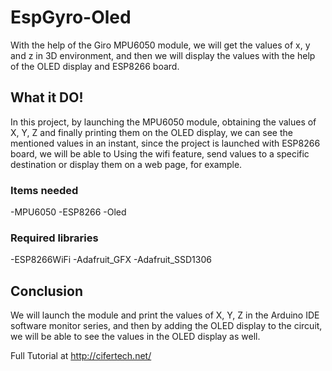 # EspGyro-Oled
With the help of the Giro MPU6050 module, we will get the values of x, y and z in 3D environment, and then we will display the values with the help of the OLED display and ESP8266 board.

## What it DO!
In this project, by launching the MPU6050 module, obtaining the values of X, Y, Z and finally printing them on the OLED display, we can see the mentioned values in an instant, since the project is launched with ESP8266 board, we will be able to Using the wifi feature, send values to a specific destination or display them on a web page, for example.

### Items needed
-MPU6050
-ESP8266
-Oled

### Required libraries
-ESP8266WiFi
-Adafruit_GFX
-Adafruit_SSD1306

## Conclusion
We will launch the module and print the values of X, Y, Z in the Arduino IDE software monitor series, and then by adding the OLED display to the circuit, we will be able to see the values in the OLED display as well.

 Full Tutorial at http://cifertech.net/

